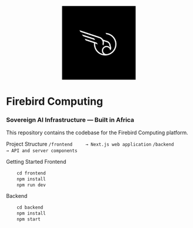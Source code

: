 <div align="center">
  <img src="public/images/firebirdlogo.jpg" alt="Firebird Logo" width="200">
</div>

# Firebird Computing
### Sovereign AI Infrastructure — Built in Africa

This repository contains the codebase for the Firebird Computing platform.

Project Structure
```/frontend     → Next.js web application```
```/backend      → API and server components```

Getting Started
Frontend
```
    cd frontend
    npm install
    npm run dev
```

Backend
```
    cd backend
    npm install
    npm start
```